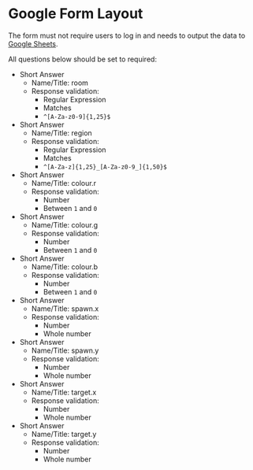 # Google Form Layout

The form must not require users to log in and needs to output the data to [Google Sheets](./GoogleSheets.md).

All questions below should be set to required:

 - Short Answer
	 - Name/Title: room
	 - Response validation:
		 - Regular Expression
		 - Matches
		 - `^[A-Za-z0-9]{1,25}$`
 - Short Answer
	 - Name/Title: region
	 - Response validation:
		 - Regular Expression
		 - Matches
		 - `^[A-Za-z]{1,25}_[A-Za-z0-9_]{1,50}$`
 - Short Answer
	 - Name/Title: colour.r
	 - Response validation:
		 - Number
		 - Between `1` and `0`
 - Short Answer
	 - Name/Title: colour.g
	 - Response validation:
		 - Number
		 - Between `1` and `0`
 - Short Answer
	 - Name/Title: colour.b
	 - Response validation:
		 - Number
		 - Between `1` and `0`
 - Short Answer
	 - Name/Title: spawn.x
	 - Response validation:
		 - Number
		 - Whole number
 - Short Answer
	 - Name/Title: spawn.y
	 - Response validation:
		 - Number
		 - Whole number
 - Short Answer
	 - Name/Title: target.x
	 - Response validation:
		 - Number
		 - Whole number
 - Short Answer
	 - Name/Title: target.y
	 - Response validation:
		 - Number
		 - Whole number
